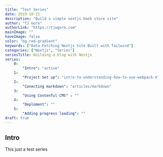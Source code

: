```yaml
---
title: "Test Series"
date: 2019-10-21
description: "Build a simple nextjs book store site"
author: "TJ Gore"
authorLink: "https://tjwgore.com"
mainImage: ""
haveImage: false
color: "bg-red-gradient"
keywords: ["Data Fetching Nextjs Site Built with Tailwind"]
categories: ["Nextjs", "Series"]
seriesTitle: Building a blog with Nextjs
series:
    0:
        "Intro": "active"
    1:    
        "Project Set up": "intro-to-understanding-how-to-use-webpack-4"
    2:
        "Conecting markdown": "articles/markdown"
    3:
        "Using Contenful CMS" : ""
    4:
        "Deploment": ""
    5:
        "Adding progress loading": ""
draft: true
---
```


## Intro

This just a test series